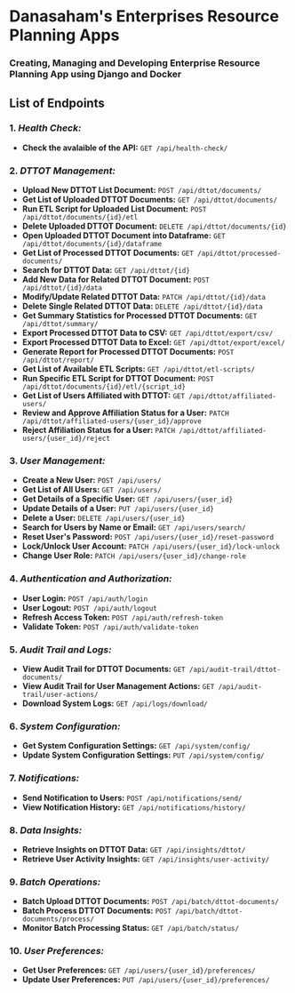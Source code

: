 # Danasaham's Enterprises Resource Planning Apps
### Creating, Managing and Developing Enterprise Resource Planning App using Django and Docker

## List of Endpoints
### 1. *Health Check:* 
  - **Check the avalaible of the API:** `GET /api/health-check/`

### 2. *DTTOT Management:*
  - **Upload New DTTOT List Document:** `POST /api/dttot/documents/`
  - **Get List of Uploaded DTTOT Documents:** `GET /api/dttot/documents/`
  - **Run ETL Script for Uploaded List Document:** `POST /api/dttot/documents/{id}/etl`
  - **Delete Uploaded DTTOT Document:** `DELETE /api/dttot/documents/{id}`
  - **Open Uploaded DTTOT Document into Dataframe:** `GET /api/dttot/documents/{id}/dataframe`
  - **Get List of Processed DTTOT Documents:** `GET /api/dttot/processed-documents/`
  - **Search for DTTOT Data:** `GET /api/dttot/{id}`
  - **Add New Data for Related DTTOT Document:** `POST /api/dttot/{id}/data`
  - **Modify/Update Related DTTOT Data:** `PATCH /api/dttot/{id}/data`
  - **Delete Single Related DTTOT Data:** `DELETE /api/dttot/{id}/data`
  - **Get Summary Statistics for Processed DTTOT Documents:** `GET /api/dttot/summary/`
  - **Export Processed DTTOT Data to CSV:** `GET /api/dttot/export/csv/`
  - **Export Processed DTTOT Data to Excel:** `GET /api/dttot/export/excel/`
  - **Generate Report for Processed DTTOT Documents:** `POST /api/dttot/report/`
  - **Get List of Available ETL Scripts:** `GET /api/dttot/etl-scripts/`
  - **Run Specific ETL Script for DTTOT Document:** `POST /api/dttot/documents/{id}/etl/{script_id}`
  - **Get List of Users Affiliated with DTTOT:** `GET /api/dttot/affiliated-users/`
  - **Review and Approve Affiliation Status for a User:** `PATCH /api/dttot/affiliated-users/{user_id}/approve`
  - **Reject Affiliation Status for a User:** `PATCH /api/dttot/affiliated-users/{user_id}/reject`

### 3. *User Management:*
  - **Create a New User:** `POST /api/users/`
  - **Get List of All Users:** `GET /api/users/`
  - **Get Details of a Specific User:** `GET /api/users/{user_id}`
  - **Update Details of a User:** `PUT /api/users/{user_id}`
  - **Delete a User:** `DELETE /api/users/{user_id}`
  - **Search for Users by Name or Email:** `GET /api/users/search/`
  - **Reset User's Password:** `POST /api/users/{user_id}/reset-password`
  - **Lock/Unlock User Account:** `PATCH /api/users/{user_id}/lock-unlock`
  - **Change User Role:** `PATCH /api/users/{user_id}/change-role`

### 4. *Authentication and Authorization:*
  - **User Login:** `POST /api/auth/login`
  - **User Logout:** `POST /api/auth/logout`
  - **Refresh Access Token:** `POST /api/auth/refresh-token`
  - **Validate Token:** `POST /api/auth/validate-token`
  
### 5. *Audit Trail and Logs:*
  - **View Audit Trail for DTTOT Documents:** `GET /api/audit-trail/dttot-documents/`
  - **View Audit Trail for User Management Actions:** `GET /api/audit-trail/user-actions/`
  - **Download System Logs:** `GET /api/logs/download/`

### 6. *System Configuration:*
  - **Get System Configuration Settings:** `GET /api/system/config/`
  - **Update System Configuration Settings:** `PUT /api/system/config/`

### 7. *Notifications:*
  - **Send Notification to Users:** `POST /api/notifications/send/`
  - **View Notification History:** `GET /api/notifications/history/`

### 8. *Data Insights:*
  - **Retrieve Insights on DTTOT Data:** `GET /api/insights/dttot/`
  - **Retrieve User Activity Insights:** `GET /api/insights/user-activity/`

### 9. *Batch Operations:*
  - **Batch Upload DTTOT Documents:** `POST /api/batch/dttot-documents/`
  - **Batch Process DTTOT Documents:** `POST /api/batch/dttot-documents/process/`
  - **Monitor Batch Processing Status:** `GET /api/batch/status/`

### 10. *User Preferences:*
  - **Get User Preferences:** `GET /api/users/{user_id}/preferences/`
  - **Update User Preferences:** `PUT /api/users/{user_id}/preferences/`

